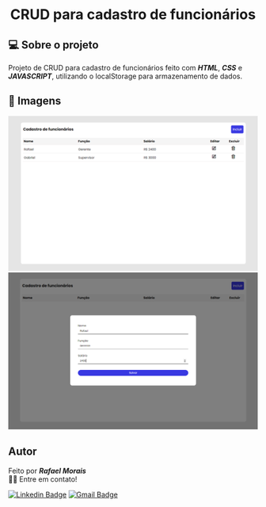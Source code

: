<h1 align="center"> CRUD para cadastro de funcionários </h1>

## 💻 Sobre o projeto
Projeto de CRUD para cadastro de funcionários feito com ***HTML***, ***CSS*** e ***JAVASCRIPT***, utilizando o localStorage para armazenamento de dados.

## 🎨 Imagens
<p  align="center">
<img  src="./assets/screenshot1.png"  alt="CRUD" width="600px" />
  <img  src="./assets/screenshot2.png"  alt="CRUD" width="600px" />
</p>

## Autor

Feito por ***Rafael Morais***
<br>
👋🏽 Entre em contato!

[![Linkedin Badge](https://img.shields.io/badge/-Rafael_Morais-blue?style=flat-square&logo=Linkedin&logoColor=white&link=https://www.linkedin.com/in/tgmarinho/)](https://www.linkedin.com/in/moraisrafaa/)
[![Gmail Badge](https://img.shields.io/badge/-faael.elias@outlook.com-red?style=flat-square&logo=gmail&logoColor=white&link=mailto:faael.elias@outlook.com)](mailto:faael.elias@outlook.com)
